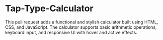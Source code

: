 # Tap-Type-Calculator
This pull request adds a functional and stylish calculator built using HTML, CSS, and JavaScript. The calculator supports basic arithmetic operations, keyboard input, and responsive UI with hover and active effects.
